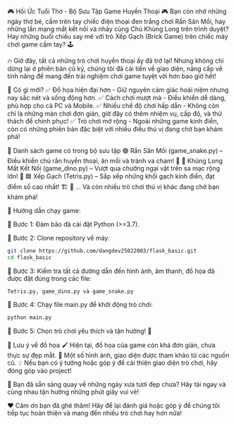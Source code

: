 🎮 Hồi Ức Tuổi Thơ - Bộ Sưu Tập Game Huyền Thoại 🎮
Bạn còn nhớ những ngày thơ bé, cầm trên tay chiếc điện thoại đen trắng chơi Rắn Săn Mồi, hay những lần mạng mất kết nối và nhảy cùng Chú Khủng Long trên trình duyệt? Hay những buổi chiều say mê với trò Xếp Gạch (Brick Game) trên chiếc máy chơi game cầm tay? 🕹️

🔥 Giờ đây, tất cả những trò chơi huyền thoại ấy đã trở lại! Nhưng không chỉ dừng lại ở phiên bản cũ kỹ, chúng tôi đã cải tiến về giao diện, nâng cấp về tính năng để mang đến trải nghiệm chơi game tuyệt vời hơn bao giờ hết!

🌟 Có gì mới?
✅ Đồ họa hiện đại hơn - Giữ nguyên cảm giác hoài niệm nhưng nay sắc nét và sống động hơn.
✅ Cách chơi mượt mà - Điều khiển dễ dàng, phù hợp cho cả PC và Mobile.
✅ Nhiều chế độ chơi hấp dẫn - Không còn chỉ là những màn chơi đơn giản, giờ đây có thêm nhiệm vụ, cấp độ, và thử thách để chinh phục!
✅ Trò chơi mở rộng - Ngoài những game kinh điển, còn có những phiên bản đặc biệt với nhiều điều thú vị đang chờ bạn khám phá!

🎲 Danh sách game có trong bộ sưu tập
🟢 Rắn Săn Mồi (game_snake.py) – Điều khiển chú rắn huyền thoại, ăn mồi và tránh va chạm! 🐍
🦖 Khủng Long Mất Kết Nối (game_dino.py) – Vượt qua chướng ngại vật trên sa mạc rộng lớn! 🌵
🟦 Xếp Gạch (Tetris.py) – Sắp xếp những khối gạch kinh điển, đạt điểm số cao nhất! 🏗️
🎁 … Và còn nhiều trò chơi thú vị khác đang chờ bạn khám phá!

🚀 Hướng dẫn chạy game:

🔹 Bước 1: Đảm bảo đã cài đặt Python (>=3.7).

🔹 Bước 2: Clone repository về máy:

```bash
git clone https://github.com/dangdev25022003/flask_basic.git
cd flask_basic
```
🔹 Bước 3: Kiểm tra tất cả đường dẫn đến hình ảnh, âm thanh, đồ họa đã được đặt đúng trong các file:
```
Tetris.py, game_dino.py và game_snake.py
```

🔹 Bước 4: Chạy file main.py để khởi động trò chơi:

```bash
python main.py
```
🔹 Bước 5: Chọn trò chơi yêu thích và tận hưởng! 🎉

🎨 Lưu ý về đồ họa
🖌️ Hiện tại, đồ họa của game còn khá đơn giản, chưa thực sự đẹp mắt.
📌 Một số hình ảnh, giao diện được tham khảo từ các nguồn cũ.
💡 Nếu bạn có ý tưởng hoặc góp ý để cải thiện giao diện trò chơi, hãy đóng góp vào project!

📌 Bạn đã sẵn sàng quay về những ngày xưa tươi đẹp chưa? Hãy tải ngay và cùng nhau tận hưởng những phút giây vui vẻ!

❤️ Cảm ơn bạn đã ghé thăm! Hãy để lại đánh giá hoặc góp ý để chúng tôi tiếp tục hoàn thiện và mang đến nhiều trò chơi hay hơn nữa!

